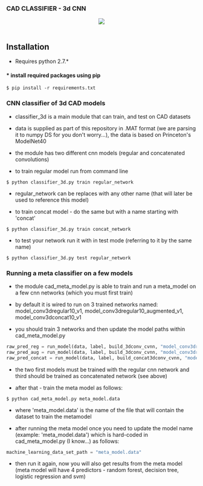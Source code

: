 ### CAD CLASSIFIER - 3d CNN

<div align="center">
  <img src="http://vision.cs.princeton.edu/projects/2014/ModelNet/data/apple//apple_000000247/apple_000000247_thumb.jpg"><br><br>
</div>


## Installation

* Requires python 2.7.*

#### * install required packages using pip
```shell
$ pip install -r requirements.txt
```

### CNN classifier of 3d CAD models

* classifier_3d is a main module that can train, and test on CAD datasets 

* data is supplied as part of this repository in .MAT format (we are parsing it to numpy DS for you don't worry...), the data is based on Princeton's ModelNet40
 
* the module has two different cnn models (regular and concatenated convolutions)

* to train regular model run from command line

```shell
$ python classifier_3d.py train regular_network
```

* regular_network can be replaces with any other name (that will later be used to reference this model)

* to train concat model - do the same but with a name starting with 'concat'

```shell
$ python classifier_3d.py train concat_network
```

* to test your network run it with in test mode (referring to it by the same name)

```shell
$ python classifier_3d.py test regular_network
```

### Running a meta classifier on a few models 

* the module cad_meta_model.py is able to train and run a meta_model on a few cnn networks (which you must first train)

* by default it is wired to run on 3 trained networks named: model_conv3dregular10_v1, model_conv3dregular10_augmented_v1, model_conv3dconcat10_v1

* you should train 3 networks and then update the model paths within cad_meta_model.py

```python
raw_pred_reg = run_model(data, label, build_3dconv_cvnn, "model_conv3dregular10_v1", regular_counter)
raw_pred_aug = run_model(data, label, build_3dconv_cvnn, "model_conv3dregular10_augmented_v1", data_aug_counter)
raw_pred_concat = run_model(data, label, build_concat3dconv_cvnn, "model_conv3dconcat10_v1", concat_counter)
```

* the two first models must be trained with the regular cnn network and third should be trained as concatenated network (see above)


* after that - train the meta model as follows:

```shell
$ python cad_meta_model.py meta_model.data 
```

* where 'meta_model.data' is the name of the file that will contain the dataset to train the metamodel

* after running the meta model once you need to update the model name (example: 'meta_model.data') which is hard-coded in cad_meta_model.py (I know...) as follows: 

```python
machine_learning_data_set_path = "meta_model.data"
```

* then run it again, now you will also get results from the meta model (meta model will have 4 predictors - random forest, decision tree, logistic regression and svm)